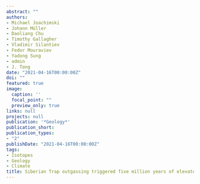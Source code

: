 ```yaml
---
abstract: "" 
authors:
- Michael Joachimski
- Johann Müller
- Daoliang Chu
- Timothy Gallagher
- Vladimir Silantiev
- Fedor Mouraviev
- Yadong Sung
- admin
- J. Tong  
date: "2021-04-16T00:00:00Z"
doi: ""
featured: true
image:
  caption: ''
  focal_point: ""
  preview_only: true
links: null
projects: null
publication: '*Geology*'
publication_short:
publication_types:
- "2"
publishDate: "2021-04-16T00:00:00Z"
tags:
- Isotopes
- Geology
- Climate
title: Siberian Trap outgassing triggered five million years of elevated atmospheric CO2
---
```




